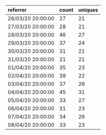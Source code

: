 | referrer          | count | uniques |
| :---------------- | :---- | :------ |
| 26/03/20 20:00:00 | 27    | 21      |
| 27/03/20 20:00:00 | 28    | 21      |
| 28/03/20 20:00:00 | 46    | 27      |
| 29/03/20 20:00:00 | 37    | 24      |
| 30/03/20 20:00:00 | 31    | 21      |
| 31/03/20 20:00:00 | 21    | 21      |
| 01/04/20 20:00:00 | 35    | 23      |
| 02/04/20 20:00:00 | 39    | 22      |
| 03/04/20 20:00:00 | 37    | 26      |
| 04/04/20 20:00:00 | 45    | 31      |
| 05/04/20 20:00:00 | 33    | 27      |
| 06/04/20 20:00:00 | 31    | 23      |
| 07/04/20 20:00:00 | 34    | 26      |
| 08/04/20 20:00:00 | 33    | 23      |